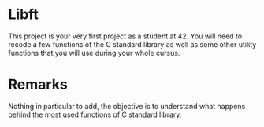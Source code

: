 # Libft
This project is your very first project as a student at 42. You will need to recode a few functions of the C standard library as well as some other utility functions that you will use during your whole cursus.

# Remarks
Nothing in particular to add, the objective is to understand what happens behind the most used functions of C standard library.
